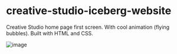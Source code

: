 # creative-studio-iceberg-website
Creative Studio home page first screen. With cool animation (flying bubbles). Built with HTML and CSS.

![image](https://user-images.githubusercontent.com/42185328/116367643-3a8a0900-a810-11eb-9244-15c000ad8232.png)


